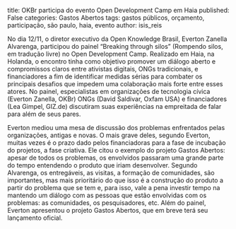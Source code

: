 title: OKBr participa do evento Open Development Camp em Haia
published: False
categories: Gastos Abertos
tags: gastos públicos, orçamento, participação, são paulo, haia, evento
author: isis_reis

No dia 12/11, o diretor executivo da Open Knowledge Brasil, Everton Zanella Alvarenga, participou do painel “Breaking through silos” (Rompendo silos, em tradução livre) no Open Development Camp. Realizado em Haia, na Holanda, o encontro tinha como objetivo promover um diálogo aberto e compromissos claros entre ativistas digitais, ONGs tradicionais, e financiadores a fim de identificar medidas sérias para combater os principais desafios que impedem uma colaboração mais forte entre esses atores. No painel, especialistas em organizações de tecnologia cívica (Everton Zanella, OKBr) ONGs (David Saldivar, Oxfam USA) e financiadores (Lea Gimpel, GIZ.de) discutiram suas experiências na empreitada de falar para além de seus pares.

Everton mediou uma mesa de discussão dos problemas enfrentados pelas organizações, antigas e novas. O mais grave deles, segundo Everton, muitas vezes é o prazo dado pelos financiadoras para a fase de incubação do projetos, a fase criativa. Ele citou o exemplo do projeto Gastos Abertos: apesar de todos os problemas, os envolvidos passaram uma grande parte do tempo entendendo o produto que iriam desenvolver. Segundo Alvarenga, os entregáveis, as visitas, a formação de comunidades, são importantes, mas mais prioritário do que isso é a construção do produto a partir do problema que se tem e, para isso, vale a pena investir tempo na mantendo um diálogo com as pessoas que estão envolvidas com os problemas: as comunidades, os pesquisadores, etc. Além do painel, Everton apresentou o projeto Gastos Abertos, que em breve terá seu lançamento oficial.
